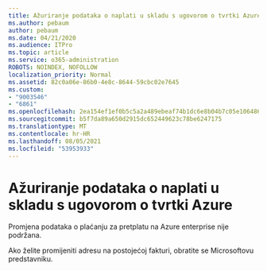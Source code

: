 ```yaml
---
title: Ažuriranje podataka o naplati u skladu s ugovorom o tvrtki Azure
ms.author: pebaum
author: pebaum
ms.date: 04/21/2020
ms.audience: ITPro
ms.topic: article
ms.service: o365-administration
ROBOTS: NOINDEX, NOFOLLOW
localization_priority: Normal
ms.assetid: 82c0a06e-86b0-4e8c-8644-59cbc02e7645
ms.custom:
- "9003546"
- "6861"
ms.openlocfilehash: 2ea154ef1ef0b5c5a2a489ebeaf74b1dc6e8b04b7c05e1064869cc99262c9823
ms.sourcegitcommit: b5f7da89a650d2915dc652449623c78be6247175
ms.translationtype: MT
ms.contentlocale: hr-HR
ms.lasthandoff: 08/05/2021
ms.locfileid: "53953933"
---
```

# <a name="update-billing-info-under-azure-enterprise-agreement"></a>Ažuriranje podataka o naplati u skladu s ugovorom o tvrtki Azure

Promjena podataka o plaćanju za pretplatu na Azure enterprise nije podržana.

Ako želite promijeniti adresu na postojećoj fakturi, obratite se Microsoftovu predstavniku.

